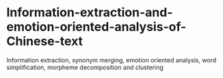 # Information-extraction-and-emotion-oriented-analysis-of-Chinese-text
Information extraction, synonym merging, emotion oriented analysis, word simplification, morpheme decomposition and clustering
